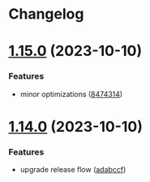 # Changelog

# [1.15.0](https://github.com/midrock/revite/compare/v1.14.0...v1.15.0) (2023-10-10)


### Features

* minor optimizations ([8474314](https://github.com/midrock/revite/commit/8474314cf9fc1188a1b9fb20d890c23d4e2a3198))

# [1.14.0](https://github.com/midrock/revite/compare/v1.13.1...v1.14.0) (2023-10-10)


### Features

* upgrade release flow ([adabccf](https://github.com/midrock/revite/commit/adabccf848185ce6411b23411efcfb39b72c552b))
